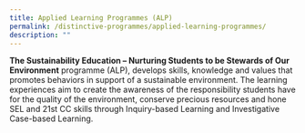 ```yaml
---
title: Applied Learning Programmes (ALP)
permalink: /distinctive-programmes/applied-learning-programmes/
description: ""
---
```

**The Sustainability Education – Nurturing Students to be Stewards of Our Environment**&nbsp;programme (ALP), develops skills, knowledge and values that promotes behaviors in support of a sustainable environment. The learning experiences aim to create the awareness of the responsibility students have for the quality of the environment, conserve precious resources and hone SEL and 21st&nbsp;CC skills through Inquiry-based Learning and Investigative Case-based Learning.